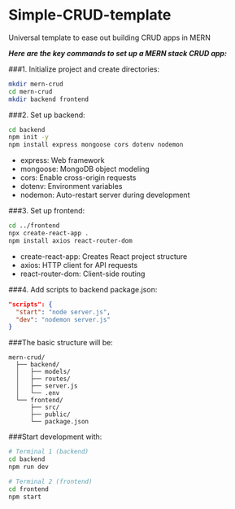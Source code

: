 # Simple-CRUD-template
Universal template to ease out building CRUD apps in MERN


***Here are the key commands to set up a MERN stack CRUD app:***

###1. Initialize project and create directories:
```bash
mkdir mern-crud
cd mern-crud
mkdir backend frontend
```

###2. Set up backend:
```bash
cd backend
npm init -y
npm install express mongoose cors dotenv nodemon
```
- express: Web framework
- mongoose: MongoDB object modeling
- cors: Enable cross-origin requests
- dotenv: Environment variables
- nodemon: Auto-restart server during development

###3. Set up frontend:
```bash
cd ../frontend
npx create-react-app .
npm install axios react-router-dom
```
- create-react-app: Creates React project structure
- axios: HTTP client for API requests
- react-router-dom: Client-side routing

###4. Add scripts to backend package.json:
```json
"scripts": {
  "start": "node server.js",
  "dev": "nodemon server.js"
}
```

###The basic structure will be:
```
mern-crud/
  ├── backend/
  │   ├── models/
  │   ├── routes/
  │   ├── server.js
  │   └── .env
  └── frontend/
      ├── src/
      ├── public/
      └── package.json
```

###Start development with:
```bash
# Terminal 1 (backend)
cd backend
npm run dev

# Terminal 2 (frontend)
cd frontend
npm start
```
